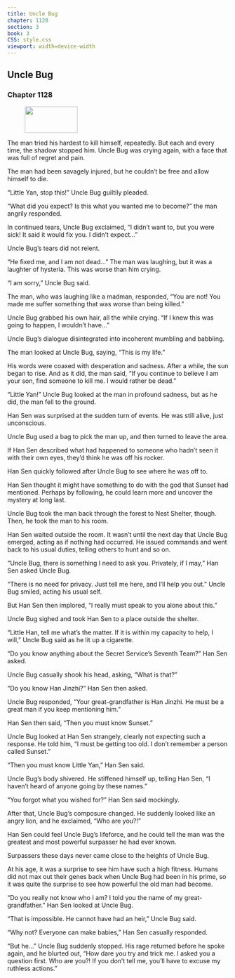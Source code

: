 ```yaml
---
title: Uncle Bug
chapter: 1128
section: 3
book: 3
CSS: style.css
viewport: width=device-width
---
```


## Uncle Bug

### Chapter 1128

<figure>
	<img src="../Images/gem.gif" alt="" id="gem" width="120" height="60" />
</figure>

The man tried his hardest to kill himself, repeatedly. But each and every time, the shadow stopped him. Uncle Bug was crying again, with a face that was full of regret and pain.

The man had been savagely injured, but he couldn’t be free and allow himself to die.

“Little Yan, stop this!” Uncle Bug guiltily pleaded.

“What did you expect? Is this what you wanted me to become?” the man angrily responded.

In continued tears, Uncle Bug exclaimed, “I didn’t want to, but you were sick! It said it would fix you. I didn’t expect…”

Uncle Bug’s tears did not relent.

“He fixed me, and I am not dead…” The man was laughing, but it was a laughter of hysteria. This was worse than him crying.

“I am sorry,” Uncle Bug said.

The man, who was laughing like a madman, responded, “You are not! You made me suffer something that was worse than being killed.”

Uncle Bug grabbed his own hair, all the while crying. “If I knew this was going to happen, I wouldn’t have…”

Uncle Bug’s dialogue disintegrated into incoherent mumbling and babbling.

The man looked at Uncle Bug, saying, “This is my life.”

His words were coaxed with desperation and sadness. After a while, the sun began to rise. And as it did, the man said, “If you continue to believe I am your son, find someone to kill me. I would rather be dead.”

“Little Yan!” Uncle Bug looked at the man in profound sadness, but as he did, the man fell to the ground.

Han Sen was surprised at the sudden turn of events. He was still alive, just unconscious.

Uncle Bug used a bag to pick the man up, and then turned to leave the area.

If Han Sen described what had happened to someone who hadn’t seen it with their own eyes, they’d think he was off his rocker.

Han Sen quickly followed after Uncle Bug to see where he was off to.

Han Sen thought it might have something to do with the god that Sunset had mentioned. Perhaps by following, he could learn more and uncover the mystery at long last.

Uncle Bug took the man back through the forest to Nest Shelter, though. Then, he took the man to his room.

Han Sen waited outside the room. It wasn’t until the next day that Uncle Bug emerged, acting as if nothing had occurred. He issued commands and went back to his usual duties, telling others to hunt and so on.

“Uncle Bug, there is something I need to ask you. Privately, if I may,” Han Sen asked Uncle Bug.

“There is no need for privacy. Just tell me here, and I’ll help you out.” Uncle Bug smiled, acting his usual self.

But Han Sen then implored, “I really must speak to you alone about this.”

Uncle Bug sighed and took Han Sen to a place outside the shelter.

“Little Han, tell me what’s the matter. If it is within my capacity to help, I will,” Uncle Bug said as he lit up a cigarette.

“Do you know anything about the Secret Service’s Seventh Team?” Han Sen asked.

Uncle Bug casually shook his head, asking, “What is that?”

“Do you know Han Jinzhi?” Han Sen then asked.

Uncle Bug responded, “Your great-grandfather is Han Jinzhi. He must be a great man if you keep mentioning him.”

Han Sen then said, “Then you must know Sunset.”

Uncle Bug looked at Han Sen strangely, clearly not expecting such a response. He told him, “I must be getting too old. I don’t remember a person called Sunset.”

“Then you must know Little Yan,” Han Sen said.

Uncle Bug’s body shivered. He stiffened himself up, telling Han Sen, “I haven’t heard of anyone going by these names.”

“You forgot what you wished for?” Han Sen said mockingly.

After that, Uncle Bug’s composure changed. He suddenly looked like an angry lion, and he exclaimed, “Who are you?!”

Han Sen could feel Uncle Bug’s lifeforce, and he could tell the man was the greatest and most powerful surpasser he had ever known.

Surpassers these days never came close to the heights of Uncle Bug.

At his age, it was a surprise to see him have such a high fitness. Humans did not max out their genes back when Uncle Bug had been in his prime, so it was quite the surprise to see how powerful the old man had become.

“Do you really not know who I am? I told you the name of my great-grandfather.” Han Sen looked at Uncle Bug.

“That is impossible. He cannot have had an heir,” Uncle Bug said.

“Why not? Everyone can make babies,” Han Sen casually responded.

“But he…” Uncle Bug suddenly stopped. His rage returned before he spoke again, and he blurted out, “How dare you try and trick me. I asked you a question first. Who are you?! If you don’t tell me, you’ll have to excuse my ruthless actions.”